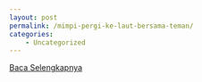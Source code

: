 ```yaml
---
layout: post
permalink: /mimpi-pergi-ke-laut-bersama-teman/
categories:
    - Uncategorized
---
```


[Baca Selengkapnya](/10)